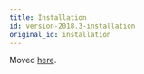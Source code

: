 ```yaml
---
title: Installation
id: version-2018.3-installation
original_id: installation
---
```


Moved [here](../deployment/indicium).
